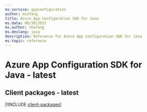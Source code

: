 ```yaml
---
ms.service: appconfiguration
author: mssfang
title: Azure App Configuration SDK for Java
ms.data: 08/30/2022
ms.author: shafang
ms.devlang: java
description: Reference for Azure App Configuration SDK for Java
ms.topic: reference
---
```

# Azure App Configuration SDK for Java - latest

## Client packages - latest
[!INCLUDE [client-packages](app-configuration-client-index.md)]